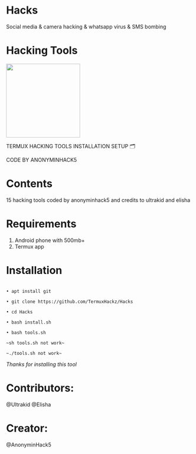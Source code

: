 # Hacks
Social media &amp; camera hacking &amp; whatsapp virus &amp; SMS bombing

# Hacking Tools

<img src="https://github.com/TermuxHackz/Hacks/blob/master/1607698437860.png" width="200px" height="200px"/>

TERMUX HACKING TOOLS INSTALLATION SETUP 🗂️

CODE BY ANONYMINHACK5

# Contents
15 hacking tools coded by anonyminhack5 and credits to ultrakid and elisha

# Requirements
1) Android phone with 500mb+
2) Termux app

# Installation
``` apt update

• apt install git

• git clone https://github.com/TermuxHackz/Hacks

• cd Hacks

• bash install.sh

• bash tools.sh

~sh tools.sh not work~

~./tools.sh not work~
```
*Thanks for installing this tool*
# Contributors:
@Ultrakid
@Elisha

# Creator:
@AnonyminHack5


